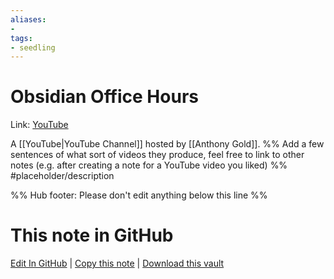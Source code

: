 ```yaml
---
aliases: 
- 
tags:
- seedling
---
```


# Obsidian Office Hours

Link: [YouTube](https://www.youtube.com/channel/UCJKoNPnBdCSloJ2wlKnV2Fw/featured)

A [[YouTube|YouTube Channel]] hosted by [[Anthony Gold]].
%% Add a few sentences of what sort of videos they produce, feel free to link to other notes (e.g. after creating a note for a YouTube video you liked) %% 
#placeholder/description 

%% Hub footer: Please don't edit anything below this line %%

# This note in GitHub

<span class="git-footer">[Edit In GitHub](https://github.dev/obsidian-community/obsidian-hub/blob/main/01%20-%20Community/Video%20Channels/Obsidian%20Office%20Hours.md "git-hub-edit-note") | [Copy this note](https://raw.githubusercontent.com/obsidian-community/obsidian-hub/main/01%20-%20Community/Video%20Channels/Obsidian%20Office%20Hours.md "git-hub-copy-note") | [Download this vault](https://github.com/obsidian-community/obsidian-hub/archive/refs/heads/main.zip "git-hub-download-vault") </span>